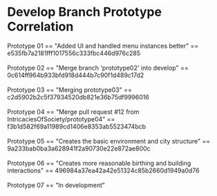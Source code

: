 # Develop Branch Prototype Correlation <br>
Prototype 01 == "Added UI and handled menu instances better" == e535fb7a2181fff1017556c333fbc446d976c285 <br><br>
Prototype 02 == "Merge branch 'prototype02' into develop" == 0c614ff964b933bfd918d444b7c90f1d489c17d2 <br><br>
Prototype 03 == "Merging prototype03" == c2d5902b2c5f37934520db821e36b75df9996016 <br><br>
Prototype 04 == "Merge pull request #12 from IntricaciesOfSociety/prototype04" == f3b1d582f69a11989cd1406e8353ab5523474bcb <br><br>
Prototype 05 == "Creates the basic environment and city structure" == 9a233bab0ba3a628941f2a90730e22e872ae800c <br><br>
Prototype 06 == "Creates more reasonable birthing and building interactions" == 496984a37ea42a42e51324c85b2660d1949a0d76 <br><br>
Prototype 07 == "In development"
